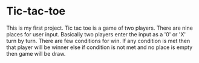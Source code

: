 # Tic-tac-toe
This is my first project. Tic tac toe is a game of two players. There are nine  places for user input. Basically two players enter the input as a '0' or 'X' turn by turn. There are few conditions for win. If any condition is met then that player will be winner else if condition is not met and no place is empty then game will be draw. 
